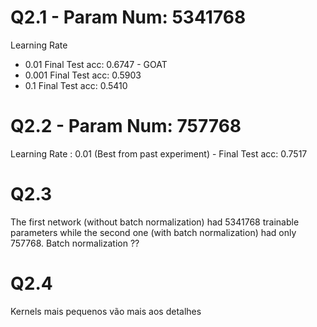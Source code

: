 # Q2.1 - Param Num: 5341768

Learning Rate
- 0.01 Final Test acc: 0.6747 - GOAT
- 0.001 Final Test acc: 0.5903
- 0.1 Final Test acc: 0.5410


# Q2.2 - Param Num: 757768

Learning Rate : 0.01 (Best from past experiment) - Final Test acc: 0.7517

# Q2.3 

The first network (without batch normalization) had 5341768 trainable parameters while the second one (with batch normalization) had only 757768. Batch normalization ??

# Q2.4

Kernels mais pequenos vão mais aos detalhes

